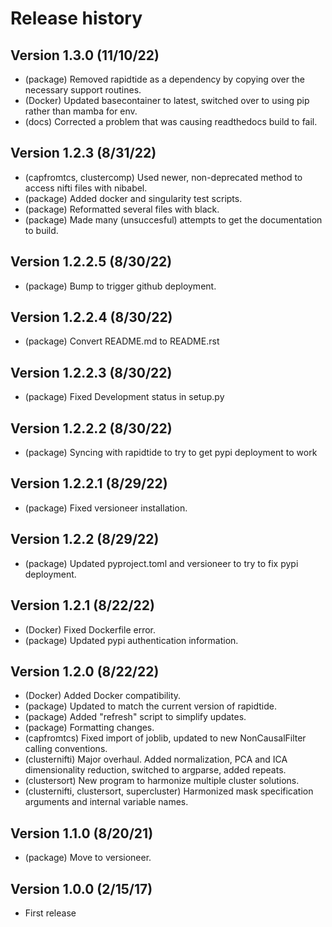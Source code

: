 # Release history

## Version 1.3.0 (11/10/22)
* (package) Removed rapidtide as a dependency by copying over the necessary support routines.
* (Docker) Updated basecontainer to latest, switched over to using pip rather than mamba for env.
* (docs) Corrected a problem that was causing readthedocs build to fail.

## Version 1.2.3 (8/31/22)
* (capfromtcs, clustercomp) Used newer, non-deprecated method to access nifti files with nibabel.
* (package) Added docker and singularity test scripts.
* (package) Reformatted several files with black.
* (package) Made many (unsuccesful) attempts to get the documentation to build.

## Version 1.2.2.5 (8/30/22)
* (package) Bump to trigger github deployment.

## Version 1.2.2.4 (8/30/22)
* (package) Convert README.md to README.rst

## Version 1.2.2.3 (8/30/22)
* (package) Fixed Development status in setup.py

## Version 1.2.2.2 (8/30/22)
* (package) Syncing with rapidtide to try to get pypi deployment to work

## Version 1.2.2.1 (8/29/22)
* (package) Fixed versioneer installation.

## Version 1.2.2 (8/29/22)
* (package) Updated pyproject.toml and versioneer to try to fix pypi deployment.

## Version 1.2.1 (8/22/22)
* (Docker) Fixed Dockerfile error.
* (package) Updated pypi authentication information.

## Version 1.2.0 (8/22/22)
* (Docker) Added Docker compatibility.
* (package) Updated to match the current version of rapidtide.
* (package) Added "refresh" script to simplify updates.
* (package) Formatting changes.
* (capfromtcs) Fixed import of joblib, updated to new NonCausalFilter calling conventions.
* (clusternifti) Major overhaul.  Added normalization, PCA and ICA dimensionality reduction, switched to argparse, added repeats.
* (clustersort) New program to harmonize multiple cluster solutions.
* (clusternifti, clustersort, supercluster) Harmonized mask specification arguments and internal variable names.

## Version 1.1.0 (8/20/21)
* (package) Move to versioneer.

## Version 1.0.0 (2/15/17)
* First release


